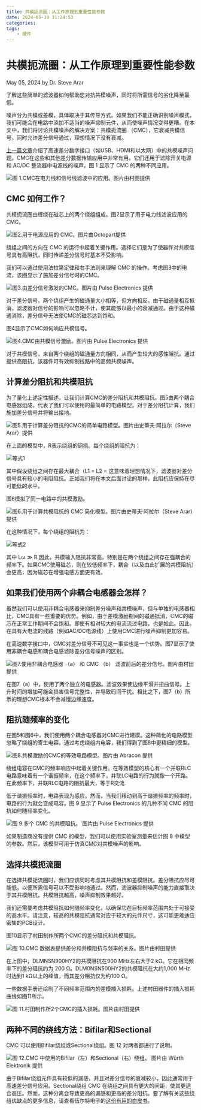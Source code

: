 ```yaml
---
title: 共模扼流圈：从工作原理到重要性能参数
date: 2024-05-19 11:24:53
categories:
tags:
    - 硬件
---
```


# 共模扼流圈：从工作原理到重要性能参数

May 05, 2024 by Dr. Steve Arar

了解这些简单的滤波器如何帮助您对抗共模噪声，同时将所需信号的劣化降至最低。

噪声分为共模或差模，具体取决于其传导方式。如果我们不能正确识别噪声模式，我们可能会在电路中添加不适当的噪声抑制元件，从而使噪声情况变得更糟。在本文中，我们将讨论共模噪声的解决方案：共模扼流圈 （CMC），它衰减共模信号，同时允许差分信号通过，理想情况下没有衰减。

[上一篇文章](https://www.allaboutcircuits.com/technical-articles/common-mode-noise-in-differential-links-what-it-is-how-it-propagates-and-where-it-comes-from/)介绍了高速差分数字接口（如USB、HDMI和以太网）中的共模噪声问题。CMC在这些和其他差分数据传输应用中非常有用。它们还用于滤除开关电源和 AC/DC 整流器中电源线的噪声。图 1 显示了 CMC 的两种不同应用。

![图 1.CMC在电力线和信号线滤波中的应用。图片由村田提供](https://www.allaboutcircuits.com/uploads/articles/common-mode-chokes-from-working-principles-to-important-performance-parameters-fig1.jpg)

<!-- more -->

## CMC 如何工作？

共模扼流圈由缠绕在磁芯上的两个绕组组成。图2显示了用于电力线滤波应用的CMC。

![图2.用于电源应用的 CMC。图片由Octopart提供](https://www.allaboutcircuits.com/uploads/articles/common-mode-chokes-from-working-principles-to-important-performance-parameters-fig2.jpg)

绕组之间的方向在 CMC 的运行中起着关键作用。选择它们是为了使器件对共模信号具有高阻抗，同时传递差分信号时基本不受影响。

我们可以通过使用法拉第定律和右手法则来理解 CMC 的操作。考虑图3中的电流，该图显示了施加差分信号时的CMC。

![图3.由差分信号激发的CMC。图片由 Pulse Electronics 提供](https://www.allaboutcircuits.com/uploads/articles/common-mode-chokes-from-working-principles-to-important-performance-parameters-fig3.jpg)

对于差分信号，两个绕组产生的磁通量大小相等，但方向相反。由于磁通量相互抵消，滤波器对信号的影响可以忽略不计，使其能够以最小的衰减通过。由于这种磁通消除，差分信号无法使CMC的磁芯达到饱和。

图4显示了CMC如何响应共模信号。

![图4.CMC由共模信号激励。图片由 Pulse Electronics 提供](https://www.allaboutcircuits.com/uploads/articles/common-mode-chokes-from-working-principles-to-important-performance-parameters-fig4.jpg)

对于共模信号，来自两个绕组的磁通量方向相同，从而产生较大的感性阻抗。通过提供高阻抗，该器件可有效抑制线路中的高频共模噪声。

## 计算差分阻抗和共模阻抗

为了量化上述定性描述，让我们计算CMC的差分阻抗和共模阻抗。图5由两个耦合电感器组成，代表了我们可以使用的最简单的电路模型。对于差分阻抗计算，我们施加差分信号并将输出接地。

![图5.用于计算差分阻抗的CMC的简单电路模型。图片由史蒂夫·阿拉尔（Steve Arar）提供](https://www.allaboutcircuits.com/uploads/articles/common-mode-chokes-from-working-principles-to-important-performance-parameters-fig5.jpg)

在上面的模型中，R表示绕组的铜损。每个绕组的阻抗为：

![等式1](https://imgs.boringhex.top/blog/20240519114620.png)

其中假设绕组之间存在最大耦合（L1 = L2 = 这意味着理想情况下，滤波器对差分信号具有较小的电阻阻抗。正如我们将在本文后面讨论的那样，此阻抗应保持在尽可能低的水平。

图6模拟了同一电路中的共模激励。

![图6.用于计算共模阻抗的 CMC 简化模型。图片由史蒂夫·阿拉尔（Steve Arar）提供](https://www.allaboutcircuits.com/uploads/articles/common-mode-chokes-from-working-principles-to-important-performance-parameters-fig6.jpg)

在这种情况下，每个绕组的阻抗为：

![等式2](https://imgs.boringhex.top/blog/20240519114807.png)

其中 L⍵ ≫ R.因此，共模输入阻抗非常高，特别是在两个绕组之间存在强耦合的频率下。如果CMC使用磁芯，则在较低频率下，耦合（以及由此扩展的共模阻抗）会更高，因为磁芯在增强电感方面更有效。

## 如果我们使用两个非耦合电感器会怎样？

虽然我们可以使用非耦合电感器来抑制差分噪声和共模噪声，但与单独的电感器相比，CMC具有一些重要的优势。例如，由于差模激励期间的磁通抵消，CMC的磁芯在正常工作期间不会饱和。即使有相对较大的电流流过电路，也是如此。因此，在具有大电流的线路（例如AC/DC电源线）上使用CMC进行噪声抑制更加容易。

在高速数字接口中，CMC对差分信号不可见这一事实也是一个优势。图7显示了使用非耦合电感和耦合电感滤除差分信号噪声的区别。

![图7.使用非耦合电感器 （a） 和 CMC （b） 滤波前后的差分信号。图片由村田提供](https://www.allaboutcircuits.com/uploads/articles/common-mode-chokes-from-working-principles-to-important-performance-parameters-fig7.jpg)

在图7（a）中，使用了两个独立的电感器。滤波效果使边缘平滑并扭曲信号。上升时间的增加可能会损害信号完整性，并导致码间干扰。相比之下，图7（b）所示的理想CMC根本不会减慢边缘速度。

## 阻抗随频率的变化

在图5和图6中，我们使用两个耦合电感器对CMC进行建模。这种简化的电路模型忽略了绕组的寄生电容。通过考虑绕组内电容，我们得到了图8中更精细的模型。

![图8.共模激励的CMC的等效电路模型。图片由 Abracon 提供](https://www.allaboutcircuits.com/uploads/articles/common-mode-chokes-from-working-principles-to-important-performance-parameters-fig8.jpg)

绕组电容在CMC的频率响应中起着关键作用。在等效模型的核心有一个并联RLC电路意味着有一个谐振频率，在这个频率下，并联LC电路的行为就像一个开路。在此频率下，并联RLC电路的阻抗最大，等于R交流.

低于谐振频率时，电路表现为感应。然而，当我们移动到高于谐振频率的频率时，电路的行为就会变成电容。图 9 显示了 Pulse Electronics 的几种不同 CMC 的阻抗如何随频率变化。

![图 9.多个 CMC 的共模阻抗。 图片由 Pulse Electronics 提供](https://www.allaboutcircuits.com/uploads/articles/common-mode-chokes-from-working-principles-to-important-performance-parameters-fig9.jpg)

如果制造商没有提供 CMC 的模型，我们可以使用实验室测量来估计图 8 中模型的参数。然后，该模型可用于仿真CMC对共模噪声的影响。

## 选择共模扼流圈

在选择共模扼流圈时，我们应该同时考虑其共模阻抗和差模阻抗。差分阻抗应尽可能低，以便所需信号可以不受影响地通过。然而，滤波器抑制噪声的能力直接取决于其共模阻抗，共模阻抗越高，噪声抑制效果越好。

我们还需要考虑共模阻抗如何随频率变化，以确保它在目标频率范围内处于可接受的高水平。请注意，较高的共模阻抗通常对应于较大的元件尺寸，这可能更难适应密集的PCB设计。

图10显示了村田制作所两个CMC的差分阻抗和共模阻抗。

![图 10.CMC 数据表提供差分和共模阻抗与频率的关系。图片由村田提供](https://www.allaboutcircuits.com/uploads/articles/common-mode-chokes-from-working-principles-to-important-performance-parameters-fig10.jpg)

在上图中，DLMNSN900HY2的共模阻抗在900 MHz左右大于2 kΩ。它在相同频率下的差分阻抗约为 200 Ω。DLM0NSN500HY2的共模阻抗在大约1,000 MHz时达到1 kΩ以上的峰值，而其差分阻抗仅为约100 Ω。

一些数据手册还绘制了不同频率范围内的差模插入损耗。上述村田器件的插入损耗曲线如图11所示。

![图 11.村田制作所2个CMC的插入损耗。图片由村田提供](https://www.allaboutcircuits.com/uploads/articles/common-mode-chokes-from-working-principles-to-important-performance-parameters-fig11.jpg)

## 两种不同的绕线方法：Bifilar和Sectional

CMC 可以使用Bifilar绕组或Sectional绕组。图 12 对两者都进行了说明。

![图 12.CMC 中使用的Bifilar（左）和Sectional（右）绕组。 图片由 Würth Elektronik 提供](https://www.allaboutcircuits.com/uploads/articles/common-mode-chokes-from-working-principles-to-important-performance-parameters-fig12.jpg)

由于Bifilar绕组元件具有较低的漏感，并且对差分信号的衰减较小，因此通常用于高速差分信号应用。Sectional绕组 CMC 在绕组之间具有更大的间距，使其更适合高压。然而，这种分离会导致更高的漏感和更高的差分阻抗。要了解有关这些绕组优缺点的更多信息，请查看伍尔特电子的[这份有用的白皮书](https://www.allaboutcircuits.com/industry-white-papers/emc-basics-common-mode-vs-differential-noise/pdfdownload/)。
